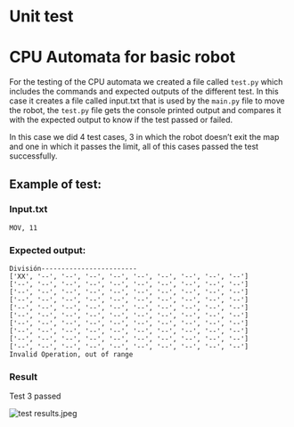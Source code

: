 # Unit test

# **CPU Automata for basic robot**

For the testing of the CPU automata we created a file called `test.py` which includes the commands and expected outputs of the different test. In this case it creates a file called input.txt that is used by the `main.py` file to move the robot, the `test.py` file gets the console printed output and compares it with the expected output to know if the test passed or failed.

In this case we did 4 test cases, 3 in which the robot doesn’t exit the map and one in which it passes the limit, all of this cases passed the test successfully.

## Example of test:

### Input.txt

```
MOV, 11
```

### Expected output:

```
División------------------------
['XX', '--', '--', '--', '--', '--', '--', '--', '--', '--']
['--', '--', '--', '--', '--', '--', '--', '--', '--', '--']
['--', '--', '--', '--', '--', '--', '--', '--', '--', '--']
['--', '--', '--', '--', '--', '--', '--', '--', '--', '--']
['--', '--', '--', '--', '--', '--', '--', '--', '--', '--']
['--', '--', '--', '--', '--', '--', '--', '--', '--', '--']
['--', '--', '--', '--', '--', '--', '--', '--', '--', '--']
['--', '--', '--', '--', '--', '--', '--', '--', '--', '--']
['--', '--', '--', '--', '--', '--', '--', '--', '--', '--']
['--', '--', '--', '--', '--', '--', '--', '--', '--', '--']
Invalid Operation, out of range
```

### Result

Test 3 passed

![test results.jpeg](Unit%20test%2015ef5dcebb804171916d91b588416473/test_results.jpeg)